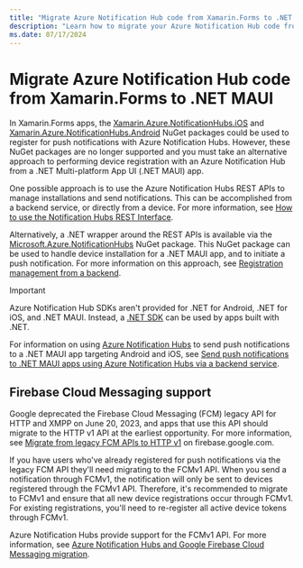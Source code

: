 ```yaml
---
title: "Migrate Azure Notification Hub code from Xamarin.Forms to .NET MAUI"
description: "Learn how to migrate your Azure Notification Hub code from a Xamarin.Forms app to a .NET MAUI app."
ms.date: 07/17/2024
---
```


# Migrate Azure Notification Hub code from Xamarin.Forms to .NET MAUI

In Xamarin.Forms apps, the [Xamarin.Azure.NotificationHubs.iOS](https://www.nuget.org/packages/Xamarin.Azure.NotificationHubs.iOS) and [Xamarin.Azure.NotificationHubs.Android](https://www.nuget.org/packages/Xamarin.Azure.NotificationHubs.Android) NuGet packages could be used to register for push notifications with Azure Notification Hubs. However, these NuGet packages are no longer supported and you must take an alternative approach to performing device registration with an Azure Notification Hub from a .NET Multi-platform App UI (.NET MAUI) app.

One possible approach is to use the Azure Notification Hubs REST APIs to manage installations and send notifications. This can be accomplished from a backend service, or directly from a device. For more information, see [How to use the Notification Hubs REST Interface](/rest/api/notificationhubs/use-notification-hubs-rest-interface).

Alternatively, a .NET wrapper around the REST APIs is available via the [Microsoft.Azure.NotificationHubs](https://www.nuget.org/packages/Microsoft.Azure.NotificationHubs) NuGet package. This NuGet package can be used to handle device installation for a .NET MAUI app, and to initiate a push notification. For more information on this approach, see [Registration management from a backend](/azure/notification-hubs/notification-hubs-push-notification-registration-management#registration-management-from-a-backend).

> [!IMPORTANT]
> Azure Notification Hub SDKs aren't provided for .NET for Android, .NET for iOS, and .NET MAUI. Instead, a [.NET SDK](https://www.nuget.org/packages/Microsoft.Azure.NotificationHubs) can be used by apps built with .NET.

For information on using [Azure Notification Hubs](/azure/notification-hubs/notification-hubs-push-notification-overview) to send push notifications to a .NET MAUI app targeting Android and iOS, see [Send push notifications to .NET MAUI apps using Azure Notification Hubs via a backend service](~/data-cloud/push-notifications.md).

## Firebase Cloud Messaging support

Google deprecated the Firebase Cloud Messaging (FCM) legacy API for HTTP and XMPP on June 20, 2023, and apps that use this API should migrate to the HTTP v1 API at the earliest opportunity. For more information, see [Migrate from legacy FCM APIs to HTTP v1](https://firebase.google.com/docs/cloud-messaging/migrate-v1) on firebase.google.com.

If you have users who've already registered for push notifications via the legacy FCM API they'll need migrating to the FCMv1 API. When you send a notification through FCMv1, the notification will only be sent to devices registered through the FCMv1 API. Therefore, it's recommended to migrate to FCMv1 and ensure that all new device registrations occur through FCMv1. For existing registrations, you'll need to re-register all active device tokens through FCMv1.

Azure Notification Hubs provide support for the FCMv1 API. For more information, see [Azure Notification Hubs and Google Firebase Cloud Messaging migration](/azure/notification-hubs/notification-hubs-gcm-to-fcm).
